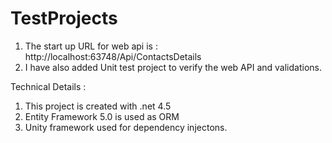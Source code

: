 # TestProjects
1. The start up URL for web api is : http://localhost:63748/Api/ContactsDetails
2. I have also added Unit test project to verify the web API and validations.

Technical Details :

1. This project is created with .net 4.5
2. Entity Framework 5.0 is used as ORM
3. Unity framework used for dependency injectons.



